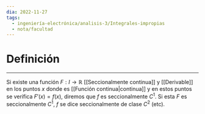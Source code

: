 ```yaml
---
dia: 2022-11-27
tags:
  - ingeniería-electrónica/analisis-3/Integrales-impropias
  - nota/facultad
---
```

# Definición
---
Si existe una función $F : I \to \mathbb{R}$ [[Seccionalmente continua]] y [[Derivable]] en los puntos $x$ donde es [[Función continua|continua]] y en estos puntos se verifica $F'(x) = f(x)$, diremos que $f$ es seccionalmente $C^1$. Si esta $F$ es seccionalmente $C^1$, $f$ se dice seccionalmente de clase $C^2$ (etc).
